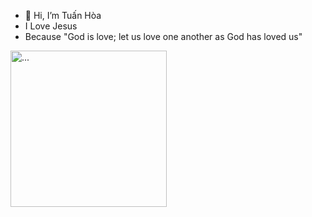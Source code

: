 - 👋 Hi, I’m Tuấn Hòa 
- I Love Jesus
- Because "God is love; let us love one another as God has loved us"
<img src="https://brocanvas.com/wp-content/uploads/2021/12/Hinh-chua-Giesu-chan-cuu-tren-thao-nguyen.jpg" alt="..." width="250" />




